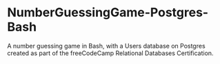 # NumberGuessingGame-Postgres-Bash
A number guessing game in Bash, with a Users database on Postgres created as part of the freeCodeCamp Relational Databases Certification.
